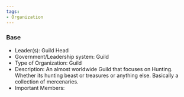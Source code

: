 ```yaml
---
tags:
- Organization
---
```

### Base
- Leader(s): Guild Head
- Government/Leadership system: Guild
- Type of Organization: Guild
- Description: An almost worldwide Guild that focuses on Hunting. Whether its hunting beast or treasures or anything else. Basically a collection of mercenaries. 
- Important Members: